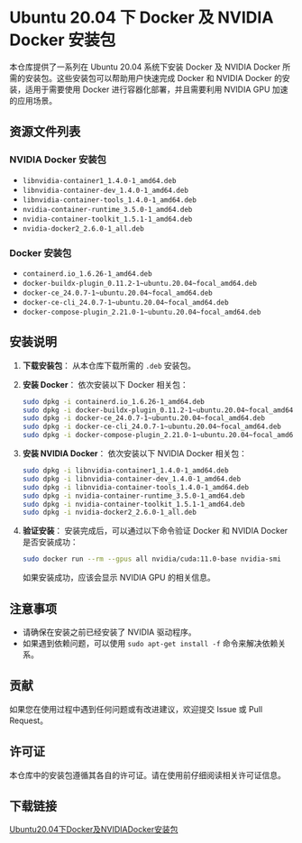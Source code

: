 # Ubuntu 20.04 下 Docker 及 NVIDIA Docker 安装包

本仓库提供了一系列在 Ubuntu 20.04 系统下安装 Docker 及 NVIDIA Docker 所需的安装包。这些安装包可以帮助用户快速完成 Docker 和 NVIDIA Docker 的安装，适用于需要使用 Docker 进行容器化部署，并且需要利用 NVIDIA GPU 加速的应用场景。

## 资源文件列表

### NVIDIA Docker 安装包

- `libnvidia-container1_1.4.0-1_amd64.deb`
- `libnvidia-container-dev_1.4.0-1_amd64.deb`
- `libnvidia-container-tools_1.4.0-1_amd64.deb`
- `nvidia-container-runtime_3.5.0-1_amd64.deb`
- `nvidia-container-toolkit_1.5.1-1_amd64.deb`
- `nvidia-docker2_2.6.0-1_all.deb`

### Docker 安装包

- `containerd.io_1.6.26-1_amd64.deb`
- `docker-buildx-plugin_0.11.2-1~ubuntu.20.04~focal_amd64.deb`
- `docker-ce_24.0.7-1~ubuntu.20.04~focal_amd64.deb`
- `docker-ce-cli_24.0.7-1~ubuntu.20.04~focal_amd64.deb`
- `docker-compose-plugin_2.21.0-1~ubuntu.20.04~focal_amd64.deb`

## 安装说明

1. **下载安装包**：
   从本仓库下载所需的 `.deb` 安装包。

2. **安装 Docker**：
   依次安装以下 Docker 相关包：
   ```bash
   sudo dpkg -i containerd.io_1.6.26-1_amd64.deb
   sudo dpkg -i docker-buildx-plugin_0.11.2-1~ubuntu.20.04~focal_amd64.deb
   sudo dpkg -i docker-ce_24.0.7-1~ubuntu.20.04~focal_amd64.deb
   sudo dpkg -i docker-ce-cli_24.0.7-1~ubuntu.20.04~focal_amd64.deb
   sudo dpkg -i docker-compose-plugin_2.21.0-1~ubuntu.20.04~focal_amd64.deb
   ```

3. **安装 NVIDIA Docker**：
   依次安装以下 NVIDIA Docker 相关包：
   ```bash
   sudo dpkg -i libnvidia-container1_1.4.0-1_amd64.deb
   sudo dpkg -i libnvidia-container-dev_1.4.0-1_amd64.deb
   sudo dpkg -i libnvidia-container-tools_1.4.0-1_amd64.deb
   sudo dpkg -i nvidia-container-runtime_3.5.0-1_amd64.deb
   sudo dpkg -i nvidia-container-toolkit_1.5.1-1_amd64.deb
   sudo dpkg -i nvidia-docker2_2.6.0-1_all.deb
   ```

4. **验证安装**：
   安装完成后，可以通过以下命令验证 Docker 和 NVIDIA Docker 是否安装成功：
   ```bash
   sudo docker run --rm --gpus all nvidia/cuda:11.0-base nvidia-smi
   ```
   如果安装成功，应该会显示 NVIDIA GPU 的相关信息。

## 注意事项

- 请确保在安装之前已经安装了 NVIDIA 驱动程序。
- 如果遇到依赖问题，可以使用 `sudo apt-get install -f` 命令来解决依赖关系。

## 贡献

如果您在使用过程中遇到任何问题或有改进建议，欢迎提交 Issue 或 Pull Request。

## 许可证

本仓库中的安装包遵循其各自的许可证。请在使用前仔细阅读相关许可证信息。

## 下载链接

[Ubuntu20.04下Docker及NVIDIADocker安装包](https://pan.quark.cn/s/75a145bc6af6)